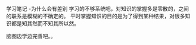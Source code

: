 学习笔记
-为什么会有差别
    学习的不够系统吧，对知识的掌握多是零散的，之间的联系是模糊的不确定的。
    平时掌握知识的目的是为了得到某种结果，对很多知识都是知其然而不知其所以然。

脑图边学边完善吧。。